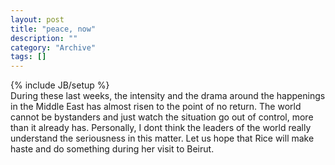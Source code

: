 ```yaml
--- 
layout: post 
title: "peace, now"
description: ""
category: "Archive"
tags: []
---
```

{% include JB/setup %}  
During these last weeks, the intensity and the drama around the happenings in the Middle East has almost risen to the point of no return. 
The world cannot be bystanders and just watch the situation go out of control, more than it already has. Personally, I dont think the leaders of the world really understand the seriousness in this matter. 
Let us hope that Rice will make haste and do something during her visit to Beirut.
